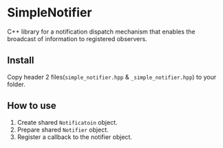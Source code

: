 # SimpleNotifier

C++ library for a notification dispatch mechanism that enables the broadcast of information to registered observers.

## Install

Copy header 2 files(`simple_notifier.hpp` & `_simple_notifier.hpp`) to your folder.

## How to use

1. Create shared `Notificatoin` object.
2. Prepare shared `Notifier` object.
3. Register a callback to the notifier object.
